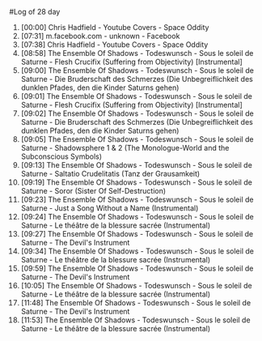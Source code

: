 #Log of 28 day

1. [00:00] Chris Hadfield - Youtube Covers - Space Oddity
1. [07:31] m.facebook.com - unknown - Facebook
1. [07:38] Chris Hadfield - Youtube Covers - Space Oddity
1. [08:58] The Ensemble Of Shadows - Todeswunsch - Sous le soleil de Saturne - Flesh Crucifix (Suffering from Objectivity) [Instrumental]
1. [09:00] The Ensemble Of Shadows - Todeswunsch - Sous le soleil de Saturne - Die Bruderschaft des Schmerzes (Die Unbegreiflichkeit des dunklen Pfades, den die Kinder Saturns gehen)
1. [09:01] The Ensemble Of Shadows - Todeswunsch - Sous le soleil de Saturne - Flesh Crucifix (Suffering from Objectivity) [Instrumental]
1. [09:02] The Ensemble Of Shadows - Todeswunsch - Sous le soleil de Saturne - Die Bruderschaft des Schmerzes (Die Unbegreiflichkeit des dunklen Pfades, den die Kinder Saturns gehen)
1. [09:05] The Ensemble Of Shadows - Todeswunsch - Sous le soleil de Saturne - Shadowsphere 1 & 2 (The Monologue-World and the Subconscious Symbols)
1. [09:13] The Ensemble Of Shadows - Todeswunsch - Sous le soleil de Saturne - Saltatio Crudelitatis (Tanz der Grausamkeit)
1. [09:19] The Ensemble Of Shadows - Todeswunsch - Sous le soleil de Saturne - Soror (Sister Of Self-Destruction)
1. [09:23] The Ensemble Of Shadows - Todeswunsch - Sous le soleil de Saturne - Just a Song Without a Name (Instrumental)
1. [09:24] The Ensemble Of Shadows - Todeswunsch - Sous le soleil de Saturne - Le théâtre de la blessure sacrée (Instrumental)
1. [09:27] The Ensemble Of Shadows - Todeswunsch - Sous le soleil de Saturne - The Devil's Instrument
1. [09:34] The Ensemble Of Shadows - Todeswunsch - Sous le soleil de Saturne - Le théâtre de la blessure sacrée (Instrumental)
1. [09:59] The Ensemble Of Shadows - Todeswunsch - Sous le soleil de Saturne - The Devil's Instrument
1. [10:05] The Ensemble Of Shadows - Todeswunsch - Sous le soleil de Saturne - Le théâtre de la blessure sacrée (Instrumental)
1. [11:48] The Ensemble Of Shadows - Todeswunsch - Sous le soleil de Saturne - The Devil's Instrument
1. [11:53] The Ensemble Of Shadows - Todeswunsch - Sous le soleil de Saturne - Le théâtre de la blessure sacrée (Instrumental)
